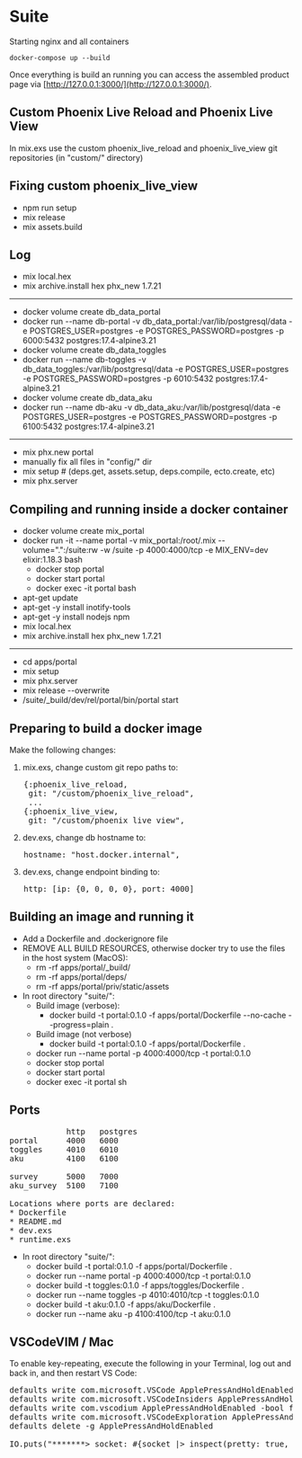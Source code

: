 # Suite

Starting nginx and all containers

    docker-compose up --build

Once everything is build an running you can access the
assembled product page via
[http://127.0.0.1:3000/](http://127.0.0.1:3000/).

## Custom Phoenix Live Reload and Phoenix Live View
In mix.exs use the custom phoenix_live_reload and phoenix_live_view git repositories (in "custom/" directory)

## Fixing custom phoenix_live_view

* npm run setup
* mix release
* mix assets.build

## Log

* mix local.hex
* mix archive.install hex phx_new 1.7.21
<hr/>

* docker volume create db_data_portal
* docker run --name db-portal -v db_data_portal:/var/lib/postgresql/data -e POSTGRES_USER=postgres -e POSTGRES_PASSWORD=postgres -p 6000:5432 postgres:17.4-alpine3.21
* docker volume create db_data_toggles
* docker run --name db-toggles -v db_data_toggles:/var/lib/postgresql/data -e POSTGRES_USER=postgres -e POSTGRES_PASSWORD=postgres -p 6010:5432 postgres:17.4-alpine3.21
* docker volume create db_data_aku
* docker run --name db-aku -v db_data_aku:/var/lib/postgresql/data -e POSTGRES_USER=postgres -e POSTGRES_PASSWORD=postgres -p 6100:5432 postgres:17.4-alpine3.21
<hr/>


* mix phx.new portal
* manually fix all files in "config/" dir
* mix setup # (deps.get, assets.setup, deps.compile, ecto.create, etc)
* mix phx.server

## Compiling and running inside a docker container
* docker volume create mix_portal
* docker run -it --name portal -v mix_portal:/root/.mix --volume=".":/suite:rw -w /suite -p 4000:4000/tcp -e MIX_ENV=dev elixir:1.18.3 bash
  * docker stop portal
  * docker start portal
  * docker exec -it portal bash
* apt-get update
* apt-get -y install inotify-tools
* apt-get -y install nodejs npm
* mix local.hex
* mix archive.install hex phx_new 1.7.21
<hr/>

* cd apps/portal
* mix setup
* mix phx.server
* mix release --overwrite
* /suite/_build/dev/rel/portal/bin/portal start

## Preparing to build a docker image

Make the following changes:
1. mix.exs, change custom git repo paths to:
<pre>
   {:phoenix_live_reload,
    git: "/custom/phoenix_live_reload",
    ...
   {:phoenix_live_view,
    git: "/custom/phoenix_live_view",
</pre>
2. dev.exs, change db hostname to:
<pre>
   hostname: "host.docker.internal",
</pre>
3. dev.exs, change endpoint binding to:
<pre>
   http: [ip: {0, 0, 0, 0}, port: 4000]
</pre>

## Building an image and running it
* Add a Dockerfile and .dockerignore file
* REMOVE ALL BUILD RESOURCES, otherwise docker try to use the files in the host system (MacOS):
  * rm -rf apps/portal/_build/
  * rm -rf apps/portal/deps/
  * rm -rf apps/portal/priv/static/assets
* In root directory "suite/":
  * Build image (verbose):
    * docker build -t portal:0.1.0 -f apps/portal/Dockerfile --no-cache --progress=plain .
  * Build image (not verbose)
    * docker build -t portal:0.1.0 -f apps/portal/Dockerfile .
  * docker run --name portal -p 4000:4000/tcp -t portal:0.1.0
  * docker stop portal
  * docker start portal
  * docker exec -it portal sh

## Ports
<pre>
            http   postgres
portal      4000   6000
toggles     4010   6010
aku         4100   6100

survey      5000   7000
aku_survey  5100   7100

Locations where ports are declared:
* Dockerfile
* README.md
* dev.exs
* runtime.exs
</pre>

* In root directory "suite/":
  * docker build -t portal:0.1.0 -f apps/portal/Dockerfile .
  * docker run --name portal -p 4000:4000/tcp -t portal:0.1.0
  * docker build -t toggles:0.1.0 -f apps/toggles/Dockerfile .
  * docker run --name toggles -p 4010:4010/tcp -t toggles:0.1.0
  * docker build -t aku:0.1.0 -f apps/aku/Dockerfile .
  * docker run --name aku -p 4100:4100/tcp -t aku:0.1.0

## VSCodeVIM / Mac
To enable key-repeating, execute the following in your Terminal, log out and back in, and then restart VS Code:
<pre>
defaults write com.microsoft.VSCode ApplePressAndHoldEnabled -bool false              # For VS Code
defaults write com.microsoft.VSCodeInsiders ApplePressAndHoldEnabled -bool false      # For VS Code Insider
defaults write com.vscodium ApplePressAndHoldEnabled -bool false                      # For VS Codium
defaults write com.microsoft.VSCodeExploration ApplePressAndHoldEnabled -bool false   # For VS Codium Exploration users
defaults delete -g ApplePressAndHoldEnabled                                           # If necessary, reset global default

IO.puts("*******> socket: #{socket |> inspect(pretty: true, limit:  :infinity, width:  120)}")
</pre>
